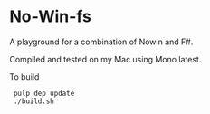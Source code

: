 # No-Win-fs
A playground for a combination of Nowin and F#.

Compiled and tested on my Mac using Mono latest.

To build

     pulp dep update
     ./build.sh

